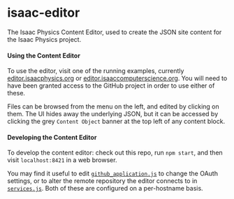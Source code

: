 # isaac-editor

The Isaac Physics Content Editor, used to create the JSON site content for the Isaac Physics project.


#### Using the Content Editor

To use the editor, visit one of the running examples, currently [editor.isaacphysics.org](https://editor.isaacphysics.org) or [editor.isaaccomputerscience.org](https://isaaccomputerscience.org). You will need to have been granted access to the GitHub project in order to use either of these.

Files can be browsed from the menu on the left, and edited by clicking on them. The UI hides away the underlying JSON, but it can be accessed by clicking the grey `Content Object` banner at the top left of any content block.


#### Developing the Content Editor

To develop the content editor: check out this repo, run `npm start`, and then visit `localhost:8421` in a web browser.

You may find it useful to edit [`github_application.js`](app/js/app/github_application.js) to change the OAuth settings, or to alter the remote repository the editor connects to in [`services.js`](app/js/app/services.js). Both of these are configured on a per-hostname basis.